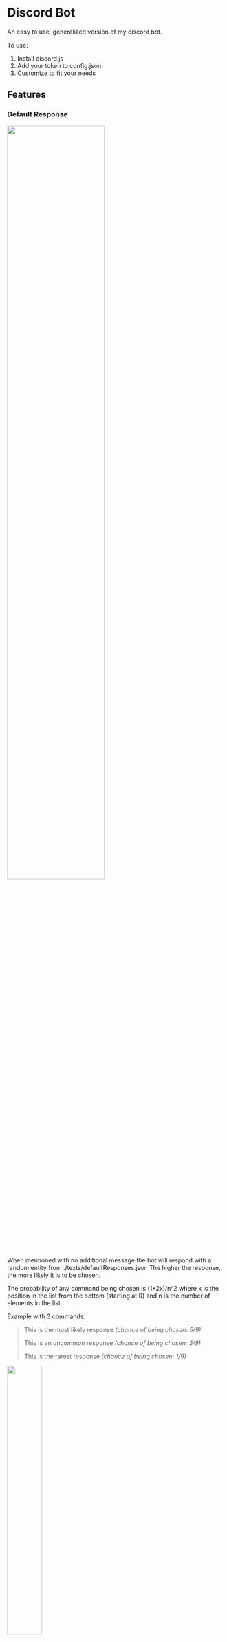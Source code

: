 # Discord Bot

An easy to use, generalized version of my discord bot.

To use: 
1. Install discord.js
2. Add your token to config.json
3. Customize to fit your needs

## Features

### Default Response

<img src="https://user-images.githubusercontent.com/47360894/120554732-55274300-c3b7-11eb-8200-3e627a4e738c.png" width="67%">

When mentioned with no additional message the bot will respond with a random entity from ./texts/defaultResponses.json
The higher the response, the more likely it is to be chosen.

The probability of any command being chosen is (1+2x)/n^2 where x is the position in the list from the bottom (starting at 0) and n is the number of elements in the list.

Example with 3 commands:

>This is the most likely response   *(chance of being chosen: 5/9)*
>
>This is an uncommon response       *(chance of being chosen: 3/9)*
>
>This is the rarest response        *(chance of being chosen: 1/9)*

<img src="https://user-images.githubusercontent.com/47360894/120380138-048fe700-c2de-11eb-9561-bb126a5388ed.png" width="40%">

### Randomly Timed Messages

Set a message that will be sent randomly within a specified time frame.

## Work In Progress 

### Image Response Commands
All images in ./images are automatically converted to commands. If the image ends in a number, then the bot will randomly select from all images which have the same name but different number.

### Tweet
A command which will be able to construct and post tweets.

--------------------------------------
